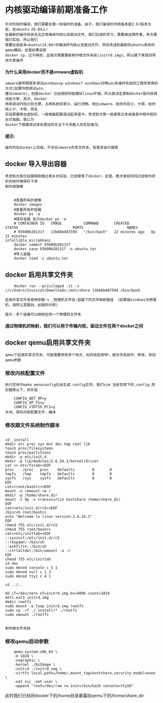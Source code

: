# 内核驱动编译前期准备工作

    针对内核的编译，我们需要在做一些临时的准备，由于，我们编译的内核版本是2.6(版本太低，在ubuntu 20.04上)
    在最新的操作系统无法正常编译内核以及驱动文件，我们后续的学习，需要做这两件事，来方便我们实验，所以我们
    需要在低版本ubuntu(14.04)中编译好内核以及驱动文件，然后传送到最新的ubuntu系统中qemu模拟，这里如果采取
    docker cp，过于麻烦，且每次需要重新制作根文件系统(initrd.img)。所以接下来我将带领大家操作
#### 为什么采用docker而不是vmware虚拟机

    vmware是早期很多调试windowsxp windows7 windows10等win系操作系统的工程师常用的方式(如果你想调试win，
    建议vmware)，但是docker 已经很好的能模拟linux环境。所以我决定录制docker版内核调试给大家，其次，docker
    用来调试内核比较方便，占用系统资源少，运行流畅。相比vmware，给的内存少，卡顿，给的核心少，卡顿，而且
    实验需要两台虚拟机，一般电脑配置调试起来很卡，考虑到大家一般是笔记本或者是中规中矩的台式电脑，我认为
    docker下搭建调试体系更加符合当下大多数人的实际情况。


#### 提示:
    操作均在docker上完成，不涉及vmware共享文件夹，有需求自行搜索


## docker 导入导出容器

    考虑到大家已经跟随我做过相关的实验，已经使用了docker，这里，教大家如何将已经制作好的内核环境保存下来
    制作成镜像

```shell

    #查看所有的镜像
    docker images
    #查看所有的容器
    docker ps -a
    #保存容器 执行docker ps -a
    # CONTAINER ID   IMAGE          COMMAND       CREATED          STATUS                         PORTS                    NAMES
    # 93b00b20131f   13b66b487594   "/bin/bash"   22 minutes ago   Up 22 minutes                                           infallible_mirzakhani    
    docker commit 93b00b20131f
    docker save 93b00b20131f -o ubuntu.tar
    #导入容器
    docker load -i ubuntu.tar

```

## docker 启用共享文件夹

```shell
    docker run --privileged -it -v //c/Users/Inviscat/Downloads:/mnt/share 13b66b487594 /bin/bash
```

    启用共享文件夹使用参数-v ,物理机文件夹:容器下的文件映射路径 （如果是windows为物理机，请转义其路劲，如我的示例)
    
    提示：多个容器可以映射在同一个物理机文件夹

#### 通过物理机的映射，我们可以用于传输内核，驱动文件在两个docker之间

## docker qemu启用共享文件夹

    qemu下启用共享文件夹，可能需要修改多个地方，如内核启用9P，根文件系统中，修改，添加qemu参数

### 修改内核配置文件

    执行完命令make menuconfig后会生成.config文件。我们vim 当前目录下的.config.然后搜索以下，并开启

        CONFIG_NET_9P=y
        CONFIG_9P_FS=y
        CONFIG_VIRTIO_PCI=y
    关闭，保存内核配置文件，编译

### 修改跟文件系统制作脚本
```shell

cd _install
mkdir etc proc sys mnt dev tmp root lib
touch proc/filesystems
touch proc/partitions
mkdir -p etc/init.d
mkdir -p lib/modules/2.6.34.1/kernel/driver
cat >> etc/fstab<<EOF
proc    /proc   proc    defaults        0       0
tmpfs   /tmp    tmpfs   defaults        0       0
sysfs   /sys    sysfs   defaults        0       0
EOF
cat>>root/bashrc<<EOF
mount -o remount rw /
mkdir -p /home/share_dir
mount -t 9p -o trans=virtio hostshare /home/share_dir
EOF
cat>>etc/init.d/rcS<<EOF
/bin/sh root/bashrc
echo "Welcome to linux version:2.6.34.1"
EOF
chmod 755 etc/init.d/rcS 
chmod 755 root/bashrc
cat>>etc/inittab<<EOF
::sysinit:/etc/init.d/rcS
::respawn:-/bin/sh
::askfirst:-/bin/sh
::ctrlaltdel:/bin/umount -a -r
EOF
chmod 755 etc/inittab
cd dev
sudo mknod console c 5 1
sudo mknod null c 1 3
sudo mknod tty1 c 4 1

cd ../..

dd if=/dev/zero of=initrd.img bs=4096 count=1024
mkfs.ext3 initrd.img
mkdir rootfs
sudo mount -o loop initrd.img rootfs
sudo cp -rf ./_install/* ./rootfs
sudo umount ./rootfs   


```
    
    制作根文件系统

### 修改qemu启动参数
```
    qemu-system-x86_64 \
    -m 1024 \
    -nographic \
    -kernel ./bzImage \
    -initrd ./initrd.img \
    -virtfs local,path=/home/,mount_tag=hostshare,security_model=none \
    -net nic -net user \
    -append "root=/dev/ram rw init=/bin/bash console=ttyS0"
```

此时我们已经将docker下的/home目录暴露给qemu下的/home/share_dir